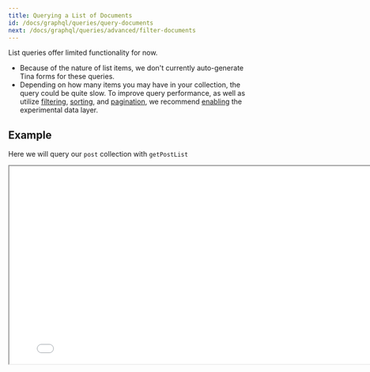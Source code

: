 ```yaml
---
title: Querying a List of Documents
id: /docs/graphql/queries/query-documents
next: /docs/graphql/queries/advanced/filter-documents
---
```


List queries offer limited functionality for now.

- Because of the nature of list items, we don't currently auto-generate Tina forms for these queries.
- Depending on how many items you may have in your collection, the query could be quite slow. To improve query performance, as well as utilize [filtering](/docs/graphql/queries/advanced/filter-documents), [sorting](/docs/graphql/queries/advanced/sorting), and [pagination](/docs/graphql/queries/advanced/pagination), we recommend [enabling](/docs/tina-cloud/data-layer/#enabling-the-data-layer) the experimental data layer.

## Example

Here we will query our `post` collection with `getPostList`

<iframe loading="lazy" src="/api/graphiql/?query=%7B%0A%20%20getPostList%20%7B%0A%20%20%09edges%20%7B%0A%20%20%20%20%20%20node%20%7B%0A%20%20%20%20%20%20%20%20id%0A%20%20%20%20%20%20%20%20data%20%7B%0A%20%20%20%20%20%20%20%20%20%20title%0A%20%20%20%20%20%20%20%20%7D%0A%20%20%20%20%20%20%7D%0A%20%20%20%20%7D%0A%20%20%7D%0A%7D&operationName=GetBlogPost" width="800" height="400" />
